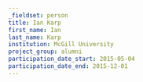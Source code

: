 ```yaml
---
_fieldset: person
title: Ian Karp
first_name: Ian
last_name: Karp
institution: McGill University
project_group: alumni
participation_date_start: 2015-05-04
participation_date_end: 2015-12-01
---
```

